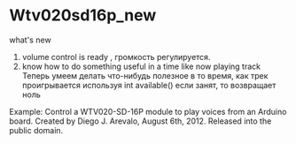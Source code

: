 # Wtv020sd16p_new
what's new
 1. volume control is ready , громкость регулируется. 
 2. know how to do something useful in a time like now playing track
 Теперь умеем делать что-нибудь полезное в то время, как трек проигрывается 
 используя int available() если занят, то возвращает  ноль
 
 Example: Control a WTV020-SD-16P module to play voices from an Arduino board.
 Created by Diego J. Arevalo, August 6th, 2012.
 Released into the public domain.

